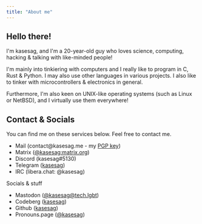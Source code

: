 ```yaml
---
title: "About me"
---
```


## Hello there!
I'm kasesag, and I'm a 20-year-old guy who loves science, computing, hacking & talking with like-minded people!

I'm mainly into tinkiering with computers and I really like to program in C, Rust & Python. I may also use other languages in various projects. I also like to tinker with microcontrollers & electronics in general. 

Furthermore, I'm also keen on UNIX-like operating systems (such as Linux or NetBSD), and I virtually use them everywhere!

<!-- ## Projects
All of my most interesting projects are not currently public. Maybe you can find some on my github profile... -->

## Contact & Socials
<p class="socials-info">You can find me on these services below. Feel free to contact me.</p>
<ul class="socials">
	<li>Mail (contact@kasesag.me - my <a href="files/kasesag.asc">PGP key</a>)</li>
	<li>Matrix (<a href="https://matrix.to/#/@kasesag:matrix.org">@kasesag:matrix.org</a>)</li>
	<li>Discord (kasesag#5130)</li>
	<li>Telegram (<a href="https://t.me/kasesag" target="blank">kasesag</a>)</li>
	<li>IRC (libera.chat: @kasesag)</li>
</ul>

<p class="socials-info">Socials & stuff</p>
<ul class="socials">
	<li>Mastodon (<a rel="me" href="https://tech.lgbt/@kasesag" target="blank">@kasesag@tech.lgbt</a>)</li>
	<li>Codeberg (<a href="https://codeberg.org/kasesag" target="blank">kasesag</a>)</li>
	<li>Github (<a href="https://github.com/kasesag" target="blank">kasesag</a>)</li>
	<li>Pronouns.page (<a href="https://en.pronouns.page/@kasesag" target="blank">@kasesag</a>)</li>
</ul>